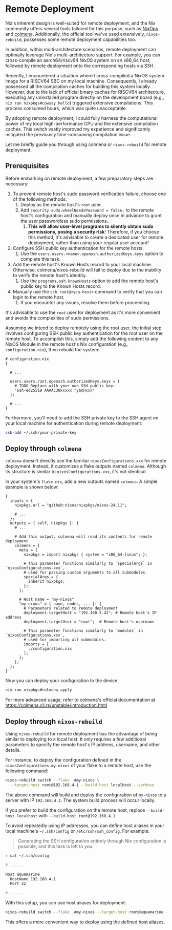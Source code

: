 # Remote Deployment

Nix's inherent design is well-suited for remote deployment, and the Nix community offers
several tools tailored for this purpose, such as [NixOps](https://github.com/NixOS/nixops)
and [colmena](https://github.com/zhaofengli/colmena). Additionally, the official tool
we've used extensively, `nixos-rebuild`, possesses some remote deployment capabilities
too.

In addition, within multi-architecture scenarios, remote deployment can optimally leverage
Nix's multi-architecture support. For example, you can cross-compile an aarch64/riscv64
NixOS system on an x86_64 host, followed by remote deployment onto the corresponding hosts
via SSH.

Recently, I encountered a situation where I cross-compiled a NixOS system image for a
RISCV64 SBC on my local machine. Consequently, I already possessed all the compilation
caches for building this system locally. However, due to the lack of official binary
caches for RISCV64 architecture, executing any uninstalled program directly on the
development board (e.g., `nix run nixpkgs#cowsay hello`) triggered extensive compilations.
This process consumed hours, which was quite unacceptable.

By adopting remote deployment, I could fully harness the computational power of my local
high-performance CPU and the extensive compilation caches. This switch vastly improved my
experience and significantly mitigated the previously time-consuming compilation issue.

Let me briefly guide you through using colmena or `nixos-rebuild` for remote deployment.

## Prerequisites

Before embarking on remote deployment, a few preparatory steps are necessary:

1. To prevent remote host's sudo password verification failure, choose one of the
   following methods:
   1. Deploy as the remote host's `root` user.
   2. Add `security.sudo.wheelNeedsPassword = false;` to the remote host's configuration
      and manually deploy once in advance to grant the user passwordless sudo
      permissions..
      1. **This will allow user-level programs to silently obtain sudo permissions, posing
         a security risk**! Therefore, if you choose this method, it's advisable to create
         a dedicated user for remote deployment, rather than using your regular user
         account!
2. Configure SSH public key authentication for the remote hosts.
   1. Use the `users.users.<name>.openssh.authorizedKeys.keys` option to complete this
      task.
3. Add the remote host's Known Hosts record to your local machine. Otherwise,
   colmena/nixos-rebuild will fail to deploy due to the inability to verify the remote
   host's identity.
   1. Use the `programs.ssh.knownHosts` option to add the remote host's public key to the
      Known Hosts record.
4. Manually use the `ssh root@<you-host>` command to verify that you can login to the
   remote host.
   1. If you encounter any issues, resolve them before proceeding.

It's advisable to use the `root` user for deployment as it's more convenient and avoids
the complexities of sudo permissions.

Assuming we intend to deploy remotely using the root user, the initial step involves
configuring SSH public key authentication for the root user on the remote host. To
accomplish this, simply add the following content to any NixOS Module in the remote host's
Nix configuration (e.g., `configuration.nix`), then rebuild the system:

```nix{6-9}
# configuration.nix
{

  # ...

  users.users.root.openssh.authorizedKeys.keys = [
    # TODO Replace with your own SSH public key.
    "ssh-ed25519 AAAAC3Nxxxxx ryan@xxx"
  ];

  # ...
}
```

Furthermore, you'll need to add the SSH private key to the SSH agent on your local machine
for authentication during remote deployment:

```bash
ssh-add ~/.ssh/your-private-key
```

## Deploy through `colmena`

`colmena` doesn't directly use the familiar `nixosConfigurations.xxx` for remote
deployment. Instead, it customizes a flake outputs named `colmena`. Although its structure
is similar to `nixosConfigurations.xxx`, it's not identical.

In your system's `flake.nix`, add a new outputs named `colmena`. A simple example is shown
below:

```nix{11-34}
{
  inputs = {
    nixpkgs.url = "github:nixos/nixpkgs/nixos-24.11";

    # ...
  };
  outputs = { self, nixpkgs }: {
    # ...

    # Add this output, colmena will read its contents for remote deployment
    colmena = {
      meta = {
        nixpkgs = import nixpkgs { system = "x86_64-linux"; };

        # This parameter functions similarly to `specialArgs` in `nixosConfigurations.xxx`,
        # used for passing custom arguments to all submodules.
        specialArgs = {
          inherit nixpkgs;
        };
      };

      # Host name = "my-nixos"
      "my-nixos" = { name, nodes, ... }: {
        # Parameters related to remote deployment
        deployment.targetHost = "192.168.5.42"; # Remote host's IP address
        deployment.targetUser = "root";  # Remote host's username

        # This parameter functions similarly to `modules` in `nixosConfigurations.xxx`,
        # used for importing all submodules.
        imports = [
          ./configuration.nix
        ];
      };
    };
  };
}
```

Now you can deploy your configuration to the device:

```bash
nix run nixpkgs#colmena apply
```

For more advanced usage, refer to colmena's official documentation at
<https://colmena.cli.rs/unstable/introduction.html>

## Deploy through `nixos-rebuild`

Using `nixos-rebuild` for remote deployment has the advantage of being similar to
deploying to a local host. It only requires a few additional parameters to specify the
remote host's IP address, username, and other details.

For instance, to deploy the configuration defined in the `nixosConfigurations.my-nixos` of
your flake to a remote host, use the following command:

```bash
nixos-rebuild switch --flake .#my-nixos \
  --target-host root@192.168.4.1 --build-host localhost --verbose
```

The above command will build and deploy the configuration of `my-nixos` to a server with
IP `192.168.4.1`. The system build process will occur locally.

If you prefer to build the configuration on the remote host, replace
`--build-host localhost` with `--build-host root@192.168.4.1`.

To avoid repeatedly using IP addresses, you can define host aliases in your local
machine's `~/.ssh/config` or `/etc/ssh/ssh_config`. For example:

> Generating the SSH configuration entirely through Nix configuration is possible, and
> this task is left to you.

```bash
› cat ~/.ssh/config

# ......

Host aquamarine
  HostName 192.168.4.1
  Port 22

# ......
```

With this setup, you can use host aliases for deployment:

```bash
nixos-rebuild switch --flake .#my-nixos --target-host root@aquamarine --build-host root@aquamarine --verbose
```

This offers a more convenient way to deploy using the defined host aliases.

